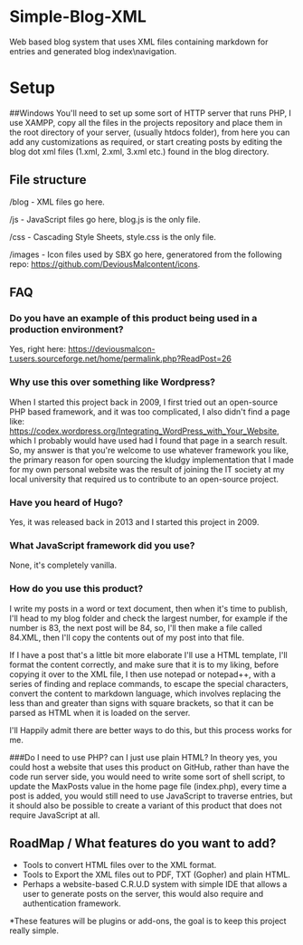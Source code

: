 # Simple-Blog-XML
Web based blog system that uses XML files containing markdown for entries and generated blog index\navigation.

# Setup

##Windows
You'll need to set up some sort of HTTP server that runs PHP, I use XAMPP, copy all the files in the projects repository and place them in the root directory of your server, (usually htdocs folder), from here you can add any customizations as required, or start creating posts by editing the blog dot xml files (1.xml, 2.xml, 3.xml etc.) found in the blog directory.

## File structure
/blog - XML files go here.

/js - JavaScript files go here, blog.js is the only file.

/css - Cascading Style Sheets, style.css is the only file.

/images - Icon files used by SBX go here, generatored from the following repo: https://github.com/DeviousMalcontent/icons.


## FAQ

### Do you have an example of this product being used in a production environment?
Yes, right here: https://deviousmalcon-t.users.sourceforge.net/home/permalink.php?ReadPost=26

### Why use this over something like Wordpress?
When I started this project back in 2009, I first tried out an open-source PHP based framework, and it was too complicated, I also didn't find a page like: https://codex.wordpress.org/Integrating_WordPress_with_Your_Website, which I probably would have used had I found that page in a search result.
So, my answer is that you're welcome to use whatever framework you like, the primary reason for open sourcing the kludgy implementation that I made for my own personal website was the result of joining the IT society at my local university that required us to contribute to an open-source project.

### Have you heard of Hugo?
Yes, it was released back in 2013 and I started this project in 2009. 


### What JavaScript framework did you use?
None, it's completely vanilla.

### How do you use this product?
I write my posts in a word or text document, then when it's time to publish, I'll head to my blog folder and check the largest number, for example if the number is 83, the next post will be 84, so, I'll then make a file called 84.XML, then I'll copy the contents out of my post into that file.

If I have a post that's a little bit more elaborate I'll use a HTML template, I'll format the content correctly, and make sure that it is to my liking, before copying it over to the XML file, I then use notepad or notepad++, with a series of finding and replace commands, to escape the special characters, convert the content to markdown language, which involves replacing the less than and greater than signs with square brackets, so that it can be parsed as HTML when it is loaded on the server.

I'll Happily admit there are better ways to do this, but this process works for me.

###Do I need to use PHP? can I just use plain HTML?
In theory yes, you could host a website that uses this product on GitHub, rather than have the code run server side, you would need to write some sort of shell script, to update the MaxPosts value in the home page file (index.php), every time a post is added, you would still need to use JavaScript to traverse entries, but it should also be possible to create a variant of this product that does not require JavaScript at all.

## RoadMap / What features do you want to add?
- Tools to convert HTML files over to the XML format.
- Tools to Export the XML files out to PDF, TXT (Gopher) and plain HTML.
- Perhaps a website-based C.R.U.D system with simple IDE that allows a user to generate posts on the server, this would also require and authentication framework.


*These features will be plugins or add-ons, the goal is to keep this project really simple.
